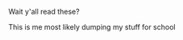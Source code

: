 Wait y'all read these?

This is me most likely dumping my stuff for school

<!---
tommyl1258/tommyl1258 is a ✨ special ✨ repository because its `README.md` (this file) appears on your GitHub profile.
You can click the Preview link to take a look at your changes.
--->
